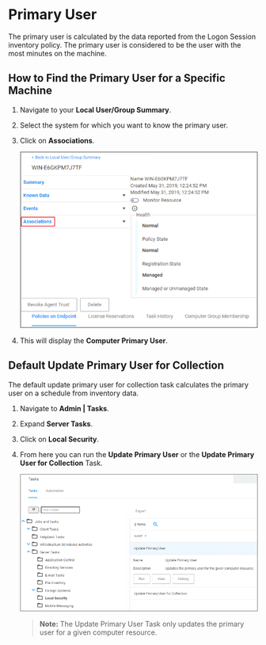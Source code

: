 [title]: # (Primary User)
[tags]: # (primary)
[priority]: # (7010)
# Primary User

The primary user is calculated by the data reported from the Logon Session inventory policy.  The primary user is considered to be the user with the most minutes on the machine.

## How to Find the Primary User for a Specific Machine

1. Navigate to your __Local User/Group Summary__.
1. Select the system for which you want to know the primary user.
1. Click on __Associations__.

   ![Associations](images/primary/pri-2.png "Select associations")
1. This will display the __Computer Primary User__.

## Default Update Primary User for Collection

The default update primary user for collection task calculates the primary user on a schedule from inventory data.

1. Navigate to __Admin | Tasks__.
1. Expand __Server Tasks__.
1. Click on __Local Security__.
1. From here you can run the __Update Primary User__ or the __Update Primary User for Collection__ Task.

   ![Update Primary User](images/primary/pri-4.png)

   >**Note:** The Update Primary User Task only updates the primary user for a given computer resource.
